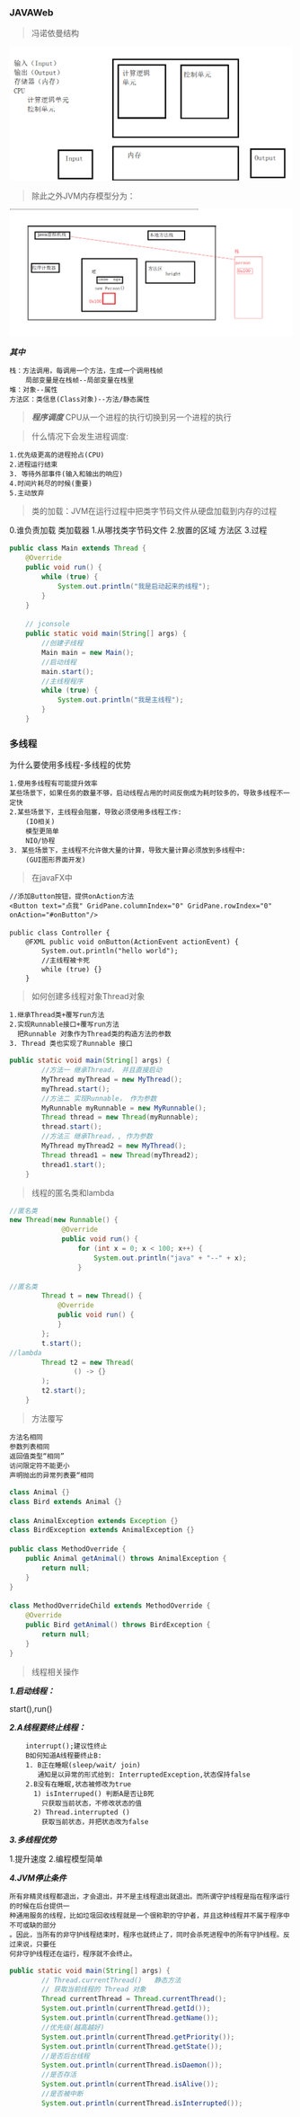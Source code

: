 ### JAVAWeb

> 冯诺依曼结构

![](https://github.com/q1206271031/photo/raw/master/JAVAweb/%E5%86%AF%E8%AF%BA%E4%BE%9D%E6%9B%BC%E7%BB%93%E6%9E%84.png)

> 除此之外JVM内存模型分为：

![](https://github.com/q1206271031/photo/raw/master/%E5%AF%B9%E8%B1%A1%E5%92%8C%E7%B1%BB/JVM.png)

***其中***

    栈：方法调用，每调用一个方法，生成一个调用栈帧
        局部变量是在栈帧--局部变量在栈里
    堆：对象--属性
    方法区：类信息(Class对象)--方法/静态属性
    
> ***程序调度***
CPU从一个进程的执行切换到另一个进程的执行

> 什么情况下会发生进程调度:

    1.优先级更高的进程抢占(CPU)
    2.进程运行结束
    3. 等待外部事件(输入和输出的响应)
    4.时间片耗尽的时候(重要)
    5.主动放弃

> 类的加载：JVM在运行过程中把类字节码文件从硬盘加载到内存的过程

0.谁负责加载             类加载器
1.从哪找类字节码文件
2.放置的区域             方法区
3.过程

```java
public class Main extends Thread {
    @Override
    public void run() {
        while (true) {
            System.out.println("我是启动起来的线程");
        }
    }

    // jconsole
    public static void main(String[] args) {
        //创建子线程
        Main main = new Main();
        //启动线程
        main.start();
        //主线程程序
        while (true) {
            System.out.println("我是主线程");
        }
    }
```

### 多线程
为什么要使用多线程-多线程的优势

    1.使用多线程有可能提升效率
    某些场景下，如果任务的数量不够，启动线程占用的时间反倒成为耗时较多的，导致多线程不一定快
    2.某些场景下，主线程会阻塞，导致必须使用多线程工作: 
        (IO相关)
        模型更简单
        NIO/协程
    3. 某些场景下，主线程不允许做大量的计算，导致大量计算必须放到多线程中:
        (GUI图形界面开发)

> 在javaFX中

```javaFX
//添加Button按钮，提供onAction方法
<Button text="点我" GridPane.columnIndex="0" GridPane.rowIndex="0" onAction="#onButton"/>

public class Controller {
    @FXML public void onButton(ActionEvent actionEvent) {
        System.out.println("hello world");
        //主线程被卡死
        while (true) {}
    }
```

> 如何创建多线程对象Thread对象

    1.继承Thread类+覆写run方法
    2.实现Runnable接口+覆写run方法
      把Runnable 对象作为Thread类的构造方法的参数
    3. Thread 类也实现了Runnable 接口

```java
public static void main(String[] args) {
        //方法一 继承Thread， 并且直接启动
        MyThread myThread = new MyThread();
        myThread.start();
        //方法二 实现Runnable， 作为参数
        MyRunnable myRunnable = new MyRunnable();
        Thread thread = new Thread(myRunnable);
        thread.start();
        //方法三 继承Thread，, 作为参数
        MyThread myThread2 = new MyThread();
        Thread thread1 = new Thread(myThread2);
        thread1.start();
    }
```

> 线程的匿名类和lambda

```java
//匿名类
new Thread(new Runnable() {
             @Override
             public void run() {
                 for (int x = 0; x < 100; x++) {
                     System.out.println("java" + "--" + x);
                 }

//匿名类
        Thread t = new Thread() {
            @Override
            public void run() {
            }
        };
        t.start();
//lambda
        Thread t2 = new Thread(
                () -> {}
        );
        t2.start();
    }
```

> 方法覆写

    方法名相同
    参数列表相同
    返回值类型“相同”
    访问限定符不能更小
    声明抛出的异常列表要“相同

```java
class Animal {}
class Bird extends Animal {}

class AnimalException extends Exception {}
class BirdException extends AnimalException {}

public class MethodOverride {
    public Animal getAnimal() throws AnimalException {
        return null;
    }
}

class MethodOverrideChild extends MethodOverride {
    @Override
    public Bird getAnimal() throws BirdException {
        return null;
    }
}
```

> 线程相关操作

***1.启动线程：***

start(),run()

***2.A线程要终止线程：***
        
        interrupt();建议性终止
        B如何知道A线程要终止B:
        1. B正在睡眠(sleep/wait/ join)
           通知是以异常的形式给到: InterruptedException,状态保持false
        2.B没有在睡眠,状态被修改为true
          1) isInterruped() 判断A是否让B死
            只获取当前状态，不修改状态的值
          2) Thread.interrupted ()
            获取当前状态，并把状态改为false

***3.多线程优势***

1.提升速度
2.编程模型简单

***4.JVM停止条件***

    所有非精灵线程都退出，才会退出，并不是主线程退出就退出。而所谓守护线程是指在程序运行的时候在后台提供一
    种通用服务的线程，比如垃圾回收线程就是一个很称职的守护者，并且这种线程并不属于程序中不可或缺的部分
    。因此，当所有的非守护线程结束时，程序也就终止了，同时会杀死进程中的所有守护线程。反过来说，只要任
    何非守护线程还在运行，程序就不会终止。

```java
public static void main(String[] args) {
        // Thread.currentThread()   静态方法
        // 获取当前线程的 Thread 对象
        Thread currentThread = Thread.currentThread();
        System.out.println(currentThread.getId());
        System.out.println(currentThread.getName());
        //优先级(越高越好)
        System.out.println(currentThread.getPriority());
        System.out.println(currentThread.getState());
        //是否后台线程
        System.out.println(currentThread.isDaemon());
        //是否存活
        System.out.println(currentThread.isAlive());
        //是否被中断
        System.out.println(currentThread.isInterrupted());
```




























